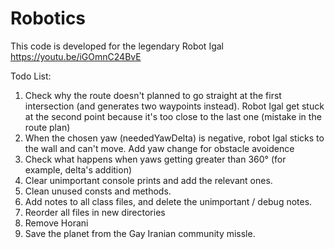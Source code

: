 # Robotics
This code is developed for the legendary Robot Igal
https://youtu.be/iGOmnC24BvE

Todo List:
  1. Check why the route doesn't planned to go straight at the first intersection (and generates two waypoints instead).
     Robot Igal get stuck at the second point because it's too close to the last one (mistake in the route plan)
  2. When the chosen yaw (neededYawDelta) is negative, robot Igal sticks to the wall and can't move.
     Add yaw change for obstacle avoidence
  3. Check what happens when yaws getting greater than 360° (for example, delta's addition)
  4. Clear unimportant console prints and add the relevant ones.
  5. Clean unused consts and methods.
  6. Add notes to all class files, and delete the unimportant / debug notes.
  7. Reorder all files in new directories
  8. Remove Horani
  9. Save the planet from the Gay Iranian community missle.
